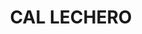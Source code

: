 ---
layout: patrimoni-details
title:  "CAL LECHERO"
alt_title: null
class: "Edifici"
area: null
protection: null
addition_date: null
cat_code: null
cbp_code: "BCIL EX11"
image: "Cal_Lechero.jpg"
card: null
collections: ["patrimoni-arquitectonic", "bcil-previstos-cbp"]
coordinates:
  - group1:
        - [1.459288367484106, 42.356926032576261]
        - [1.459254184481178, 42.356926355447776]
        - [1.459245454304829, 42.35698146964689]
        - [1.459260465600133, 42.356980106779382]
        - [1.459267428739607, 42.356980043906326]
        - [1.459488374133236, 42.356977067766287]
        - [1.459503170181383, 42.356924069088535]
        - [1.459389386774993, 42.356927233827612]
        - [1.459288367484106, 42.356926032576261]
---